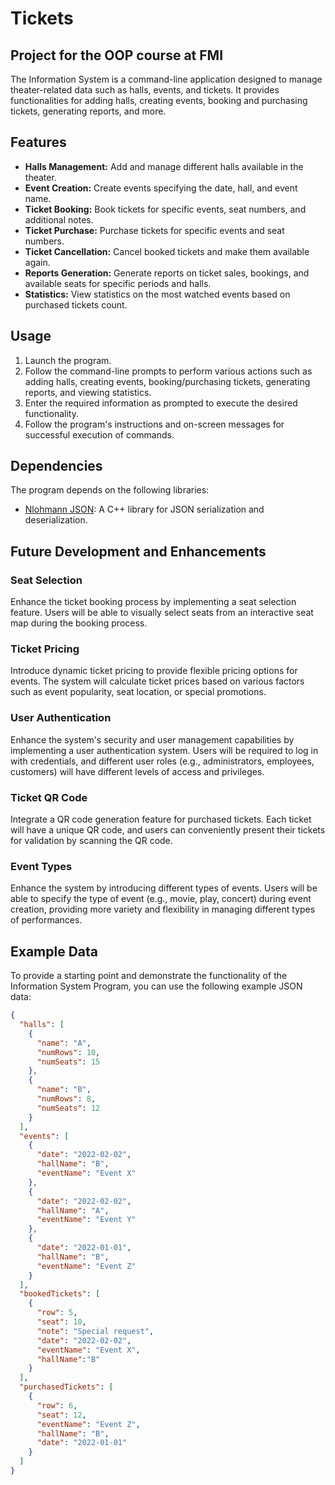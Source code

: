 # Tickets
## Project for the OOP course at FMI

The Information System is a command-line application designed to manage theater-related data such as halls, events, and tickets. It provides functionalities for adding halls, creating events, booking and purchasing tickets, generating reports, and more.

## Features

- **Halls Management:** Add and manage different halls available in the theater.
- **Event Creation:** Create events specifying the date, hall, and event name.
- **Ticket Booking:** Book tickets for specific events, seat numbers, and additional notes.
- **Ticket Purchase:** Purchase tickets for specific events and seat numbers.
- **Ticket Cancellation:** Cancel booked tickets and make them available again.
- **Reports Generation:** Generate reports on ticket sales, bookings, and available seats for specific periods and halls.
- **Statistics:** View statistics on the most watched events based on purchased tickets count.

## Usage

1. Launch the program.
2. Follow the command-line prompts to perform various actions such as adding halls, creating events, booking/purchasing tickets, generating reports, and viewing statistics.
3. Enter the required information as prompted to execute the desired functionality.
4. Follow the program's instructions and on-screen messages for successful execution of commands.

## Dependencies

The program depends on the following libraries:

- [Nlohmann JSON](https://github.com/nlohmann/json): A C++ library for JSON serialization and deserialization.

## Future Development and Enhancements

### Seat Selection

Enhance the ticket booking process by implementing a seat selection feature. Users will be able to visually select seats from an interactive seat map during the booking process.

### Ticket Pricing

Introduce dynamic ticket pricing to provide flexible pricing options for events. The system will calculate ticket prices based on various factors such as event popularity, seat location, or special promotions.

### User Authentication

Enhance the system's security and user management capabilities by implementing a user authentication system. Users will be required to log in with credentials, and different user roles (e.g., administrators, employees, customers) will have different levels of access and privileges.

### Ticket QR Code

Integrate a QR code generation feature for purchased tickets. Each ticket will have a unique QR code, and users can conveniently present their tickets for validation by scanning the QR code.

### Event Types

Enhance the system by introducing different types of events. Users will be able to specify the type of event (e.g., movie, play, concert) during event creation, providing more variety and flexibility in managing different types of performances.

## Example Data

To provide a starting point and demonstrate the functionality of the Information System Program, you can use the following example JSON data:

```json
{
  "halls": [
    {
      "name": "A",
      "numRows": 10,
      "numSeats": 15
    },
    {
      "name": "B",
      "numRows": 8,
      "numSeats": 12
    }
  ],
  "events": [
    {
      "date": "2022-02-02",
      "hallName": "B",
      "eventName": "Event X"
    },
    {
      "date": "2022-02-02",
      "hallName": "A",
      "eventName": "Event Y"
    },
    {
      "date": "2022-01-01",
      "hallName": "B",
      "eventName": "Event Z"
    }
  ],
  "bookedTickets": [
    {
      "row": 5,
      "seat": 10,
      "note": "Special request",
      "date": "2022-02-02",
      "eventName": "Event X",
      "hallName":"B"
    }
  ],
  "purchasedTickets": [
    {
      "row": 6,
      "seat": 12,
      "eventName": "Event Z",
      "hallName": "B",
      "date": "2022-01-01"
    }
  ]
}



